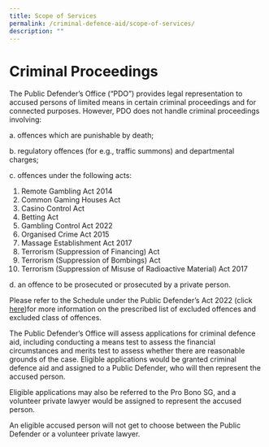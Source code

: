 ```yaml
---
title: Scope of Services
permalink: /criminal-defence-aid/scope-of-services/
description: ""
---
```


# Criminal Proceedings

The Public Defender’s Office (“PDO”) provides legal representation to accused persons of limited means in certain criminal proceedings and for connected purposes. However, PDO does not handle criminal proceedings involving:

a. offences which are punishable by death;

b.	regulatory offences (for e.g., traffic summons) and departmental charges;

c.	offences under the following acts:

1.	Remote Gambling Act 2014
2.	Common Gaming Houses Act
3.	Casino Control Act
4.	Betting Act
5.	Gambling Control Act 2022
6.	Organised Crime Act 2015
7.	Massage Establishment Act 2017
8.	Terrorism (Suppression of Financing) Act
9.	Terrorism (Suppression of Bombings) Act
10.	Terrorism (Suppression of Misuse of Radioactive Material) Act 2017

d.	an offence to be prosecuted or prosecuted by a private person.


Please refer to the Schedule under the Public Defender’s Act 2022 (click [here](https://sso.agc.gov.sg/Bills-Supp/17-2022/Published/20220704?DocDate=20220704))for more information on the prescribed list of excluded offences and excluded class of offences.
	
The Public Defender’s Office will assess applications for criminal defence aid, including conducting a means test to assess the financial circumstances and merits test to assess whether there are reasonable grounds of the case. Eligible applications would be granted criminal defence aid and assigned to a Public Defender, who will then represent the accused person.

Eligible applications may also be referred to the Pro Bono SG, and a volunteer private lawyer would be assigned to represent the accused person.

An eligible accused person will not get to choose between the Public Defender or a volunteer private lawyer.